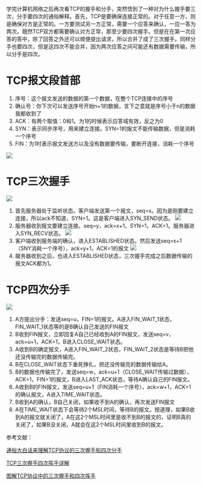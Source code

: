 学完计算机网络之后再次看TCP的握手和分手，突然悟到了一种对为什么握手要三次，分手要四次的通俗解释。首先，TCP是要确保连接正常的。对于任意一方，则是确保对方是正常的。一方要测试另一方正常，需要一个应答来确认，一应一答为两次。既然TCP双方都需要确认对方正常，那至少要四次握手。但是在在第一次应答的答中，除了回答之外还可以顺便提出请求，所以合并了成了三次握手。同样分手也要四次，但是这四次不能合并，因为两次应答之间可能还有数据需要传输，所以分手是四次。

# TCP报文段首部
1. 序号：这个报文发送的数据的第一个数据，在整个TCP连接中的序号
2. 确认号：你下次可以发送序号开始n+1的数据，言下之意就是序号小于n的数据我都收到了
3. ACK：有两个取值：0和1。为1的时候表示应答域有效，反之为0
4. SYN：表示同步序号，用来建立连接。SYN=1的报文不能传输数据，但是消耗一个序号
5. FIN：为1时表示报文发送方以及没有数据要传输，要断开连接，消耗一个序号

![](https://camo.githubusercontent.com/78f58951bb9ea91fb68d5cb85e4b0136d997cdbd/687474703a2f2f696d672e6d792e6373646e2e6e65742f75706c6f6164732f3230313231302f32332f313335303938343238335f353835372e6a7067)

# TCP三次握手
![](/file/blog/code/20180314/upload-images.jianshu.io-upload_images-2964446-fdfb1a8fce8de946.png.1.png)

1. 首先服务器处于监听状态。客户端发送第一个报文，seq=x。因为是刚要建立连接，所以ack不知道，SYN=1。这是客户端进入SYN_SEND状态。
![](/file/blog/code/20180318/www.centos.bz-wp-content-uploads-2012-08-100327002911.png.1.png)
2. 服务器收到报文要建立连接。seq=y，ack=x+1，SYN=1，ACK=1。服务器进入SYN_RECV状态。
![](/file/blog/code/20180318/www.centos.bz-wp-content-uploads-2012-08-100327003054.png.1.png)
3. 客户端收到服务端的确认，进入ESTABLISHED状态。然后发送seq=x+1（SNY消耗一个序号），ack=y+1，ACK=1的报文
![](/file/blog/code/20180318/www.centos.bz-wp-content-uploads-2012-08-100327003214.png.1.png)
4. 服务器收到之后，也进入ESTABLISHED状态，三次握手完成之后数据传输的报文ACK都为1。

# TCP四次分手
![](/file/blog/code/20180318/upload-images.jianshu.io-upload_images-1641067-5ed8bf6c24244b4c.png.1.png)

1. A方提出分手：发送seq=u，FIN=1的报文。A进入FIN_WAIT_1状态，FIN_WAIT_1状态等的是B确认自己发送的FIN报文
2. B收到FIN报文，立即回复A自己已经收到A的FIN报文，发送seq=v，ack=u+1，ACK=1，B进入CLOSE_WAIT状态。
3. A收到B的确定报文，A进入FIN_WAIT_2状态，FIN_WAIT_2状态是等待B把他还没传输完的数据传输完。
4. B在CLOSE_WAIT状态下垂死挣扎，把还没传输完的数据传输给A。
5. B的数据也传输完了，发送seq=w，ack=u+1（CLOSE_WAIT传输过数据），ACK=1，FIN=1的报文，B进入LAST_ACK状态，等待A确认自己的FIN报文。
6. A收到B的FIN报文，发送seq=u+1（FIN消耗一个序号），ack=w+1，ACK=1的确认报文，A进入TIME_WAIT状态。
7. B收到A的确认，B自己关闭，如果收不到A的确认，再次发送FIN报文
8. A在TIME_WAIT状态下会等待2个MSL时间，等待B的报文。按道理，如果B收到A的报文就关闭了，A在这2个MSL时间里是收不到B的报文的，证明B真的关闭了，如果B没关闭，A就会在这2个MSL时间里收到B的报文。

参考文献：

[通俗大白话来理解TCP协议的三次握手和四次分手](https://github.com/jawil/blog/issues/14 "通俗大白话来理解TCP协议的三次握手和四次分手")

[TCP三次握手四次挥手详解](https://www.cnblogs.com/zmlctt/p/3690998.html "TCP三次握手四次挥手详解")

[图解TCP协议中的三次握手和四次挥手](https://www.jianshu.com/p/9968b16b607e "图解TCP协议中的三次握手和四次挥手")
